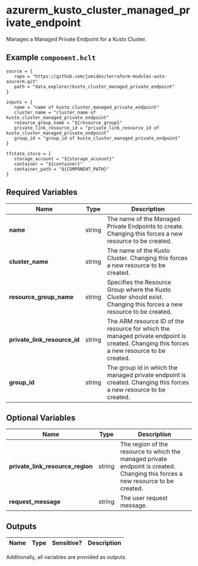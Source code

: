 # azurerm_kusto_cluster_managed_private_endpoint

Manages a Managed Private Endpoint for a Kusto Cluster.

## Example `component.hclt`

```hcl
source = {
   repo = "https://github.com/jumidev/terraform-modules-auto-azurerm.git"   
   path = "data_explorer/kusto_cluster_managed_private_endpoint"   
}

inputs = {
   name = "name of kusto_cluster_managed_private_endpoint"   
   cluster_name = "cluster_name of kusto_cluster_managed_private_endpoint"   
   resource_group_name = "${resource_group}"   
   private_link_resource_id = "private_link_resource_id of kusto_cluster_managed_private_endpoint"   
   group_id = "group_id of kusto_cluster_managed_private_endpoint"   
}

tfstate_store = {
   storage_account = "${storage_account}"   
   container = "${container}"   
   container_path = "${COMPONENT_PATH}"   
}

```

## Required Variables

| Name | Type |  Description |
| ---- | --------- |  ----------- |
| **name** | string |  The name of the Managed Private Endpoints to create. Changing this forces a new resource to be created. | 
| **cluster_name** | string |  The name of the Kusto Cluster. Changing this forces a new resource to be created. | 
| **resource_group_name** | string |  Specifies the Resource Group where the Kusto Cluster should exist. Changing this forces a new resource to be created. | 
| **private_link_resource_id** | string |  The ARM resource ID of the resource for which the managed private endpoint is created. Changing this forces a new resource to be created. | 
| **group_id** | string |  The group id in which the managed private endpoint is created. Changing this forces a new resource to be created. | 

## Optional Variables

| Name | Type |  Description |
| ---- | --------- |  ----------- |
| **private_link_resource_region** | string |  The region of the resource to which the managed private endpoint is created. Changing this forces a new resource to be created. | 
| **request_message** | string |  The user request message. | 



## Outputs

| Name | Type | Sensitive? | Description |
| ---- | ---- | --------- | --------- |

Additionally, all variables are provided as outputs.
